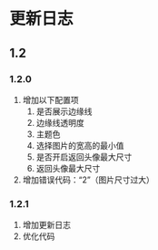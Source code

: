 # 更新日志

## 1.2
### 1.2.0
1. 增加以下配置项
   1. 是否展示边缘线
   2. 边缘线透明度
   3. 主题色
   4. 选择图片的宽高的最小值
   5. 是否开启返回头像最大尺寸
   6. 返回头像最大尺寸
2. 增加错误代码：“2”（图片尺寸过大）

### 1.2.1
1. 增加更新日志
2. 优化代码